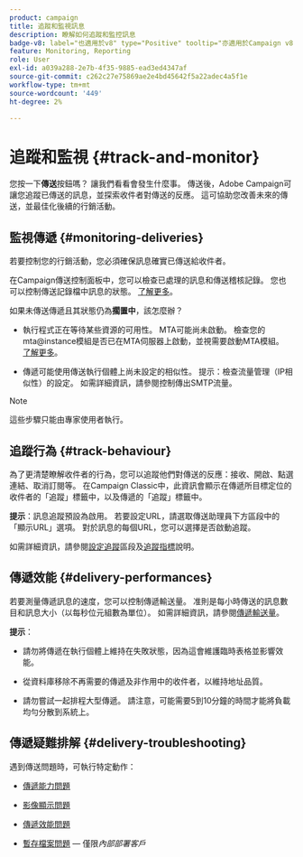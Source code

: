 ```yaml
---
product: campaign
title: 追蹤和監視訊息
description: 瞭解如何追蹤和監控訊息
badge-v8: label="也適用於v8" type="Positive" tooltip="亦適用於Campaign v8"
feature: Monitoring, Reporting
role: User
exl-id: a039a288-2e7b-4f35-9885-ead3ed4347af
source-git-commit: c262c27e75869ae2e4bd45642f5a22adec4a5f1e
workflow-type: tm+mt
source-wordcount: '449'
ht-degree: 2%

---
```


# 追蹤和監視 {#track-and-monitor}

您按一下&#x200B;**傳送**&#x200B;按鈕嗎？ 讓我們看看會發生什麼事。 傳送後，Adobe Campaign可讓您追蹤已傳送的訊息，並探索收件者對傳送的反應。 這可協助您改善未來的傳送，並最佳化後續的行銷活動。

## 監視傳遞 {#monitoring-deliveries}

若要控制您的行銷活動，您必須確保訊息確實已傳送給收件者。

在Campaign傳送控制面板中，您可以檢查已處理的訊息和傳送稽核記錄。
您也可以控制傳送記錄檔中訊息的狀態。 [了解更多](about-delivery-monitoring.md)。

如果未傳送傳遞且其狀態仍為&#x200B;**擱置中**，該怎麼辦？

* 執行程式正在等待某些資源的可用性。 MTA可能尚未啟動。
檢查您的mta@instance模組是否已在MTA伺服器上啟動，並視需要啟動MTA模組。 [了解更多](../../production/using/administration.md)。

* 傳遞可能使用傳送執行個體上尚未設定的相似性。
提示：檢查流量管理（IP相似性）的設定。 如需詳細資訊，請參閱控制傳出SMTP流量。

>[!NOTE]
>
>這些步驟只能由專家使用者執行。

## 追蹤行為 {#track-behaviour}

為了更清楚瞭解收件者的行為，您可以追蹤他們對傳送的反應：接收、開啟、點選連結、取消訂閱等。 在Campaign Classic中，此資訊會顯示在傳遞所目標定位的收件者的「追蹤」標籤中，以及傳遞的「追蹤」標籤中。

**提示**：訊息追蹤預設為啟用。 若要設定URL，請選取傳送助理員下方區段中的「顯示URL」選項。 對於訊息的每個URL，您可以選擇是否啟動追蹤。

如需詳細資訊，請參閱[設定追蹤](how-to-configure-tracked-links.md)區段及[追蹤指標](../../reporting/using/delivery-reports.md#tracking-indicators)說明。

## 傳遞效能 {#delivery-performances}

若要測量傳遞訊息的速度，您可以控制傳遞輸送量。 准則是每小時傳送的訊息數目和訊息大小（以每秒位元組數為單位）。 如需詳細資訊，請參閱[傳遞輸送量](../../reporting/using/global-reports.md#delivery-throughput)。

**提示**：

* 請勿將傳遞在執行個體上維持在失敗狀態，因為這會維護臨時表格並影響效能。

* 從資料庫移除不再需要的傳遞及非作用中的收件者，以維持地址品質。

* 請勿嘗試一起排程大型傳遞。 請注意，可能需要5到10分鐘的時間才能將負載均勻分散到系統上。

## 傳遞疑難排解 {#delivery-troubleshooting}

遇到傳送問題時，可執行特定動作：

* [傳遞能力問題](../../production/using/performance-and-throughput-issues.md#deliverability_issues)

* [影像顯示問題](../../production/using/image-display-issues.md)

* [傳遞效能問題](delivery-performances.md)

* [暫存檔案問題](../../production/using/temporary-files.md) — 僅限&#x200B;*內部部署客戶*
